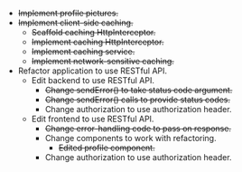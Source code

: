 * ~~Implement profile pictures.~~
* ~~Implement client-side caching.~~
    * ~~Scaffold caching HttpInterceptor.~~
    * ~~Implement caching HttpInterceptor.~~
    * ~~Implement caching service.~~
    * ~~Implement network-sensitive caching.~~
* Refactor application to use RESTful API.
    * Edit backend to use RESTful API.
        * ~~Change sendError() to take status code argument.~~
        * ~~Change sendError() calls to provide status codes.~~
        * Change authorization to use authorization header.
    * Edit frontend to use RESTful API.
        * ~~Change error-handling code to pass on response.~~
        * Change components to work with refactoring.
            * ~~Edited profile component.~~
        * Change authorization to use authorization header.
